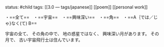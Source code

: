status: #child 
tags: [[3.0 — tags/japanese]] [[poem]] [[personal work]]

・==全て==　・==宇宙==　・==興味深い==　・==角==　・==A｛では／じゃ}なく(て) B==

宇宙の全て、
その角の中で、
地の惑星ではなく、
興味深い月があります。
その月で、
古い宇宙飛行士は住んでいます。
